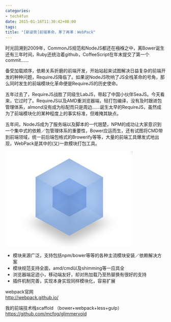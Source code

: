 ```yaml
---
categories:
- tech4fun
date: 2015-01-16T11:30:42+08:00
tags:
title: "[新姿势]前端革命，革了再革：WebPack"
---
```


时光回溯到2009年，CommonJS规范和NodeJS都还在襁褓之中，离Bower诞生还有三年时间，Ruby还统治着github，CoffeeScript在年末提交了第一个commit……

备受加载顺序，依赖关系折磨的前端开发，开始站起来试图解决日益复杂的前端开发的种种问题，RequireJS降临了。如果说NodeJS吹响了JS全栈革命的号角，那么同时发生的前端模块化革命便是RequireJS的历史使命。

五年过去了，RequireJS战胜了同级生LabJS，带起了中国小伙伴SeaJS。今天看来，它过时了。RequireJS以及AMD重浏览器端，轻打包编译，没有及时跟进包管理体系，almond没有成为标配而只是周边……诞生太早的RequireJS，虽然成为了前端模块化的某种程度上的事实标准，但难掩其缺点。

<!--more-->

五年间，NodeJS成为了服务端以及脚本的一代翘楚，NPM的成功让大家意识到一个集中式的依赖／包管理体系的重要性，Bower应运而生，还有试图将CMD带到前端领域，统一前后端包格式的Browerify等等，大量的前端工具爆发式地出现，WebPack是其中的(又)一款模块打包工具。

![](/img/2015-q1/webpack.png)

+ 模块来源广泛，支持包括npm/bower等等的各种主流模块安装／依赖解决方案
+ 模块规范支持全面，amd/cmd以及shimming等一应具全
+ 浏览器端足迹小，移动端友好，却对热加载乃至热替换有很好的支持
+ 插件机制完善，实现本身实现同样模块化，容易扩展

webpack官网   
http://webpack.github.io/

我的前端技术栈scaffold （bower+webpack+less+gulp）  
https://github.com/mcfog/glimmervoid

